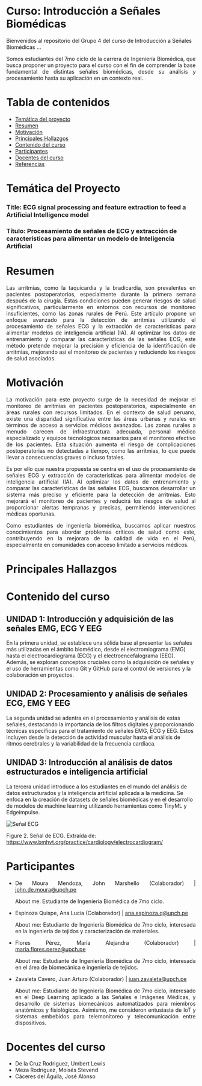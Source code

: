# Curso: Introducción a Señales Biomédicas


Bienvenidos al repositorio del Grupo 4 del curso de Introducción a Señales Biomédicas ...

<p align="justify">
Somos estudiantes del 7mo ciclo de la carrera de Ingeniería Biomédica, que busca proponer un proyecto para el curso con el fin de comprender la base fundamental de distintas señales biomédicas, desde su análisis y procesamiento hasta su aplicación en un contexto real.
</p>

# Tabla de contenidos
- [Temática del proyecto](#temática-del-proyecto)
- [Resumen](#resumen)
- [Motivación](#motivación)
- [Principales Hallazgos](#principales-hallazgos)
- [Contenido del curso](#contenido-del-curso)
- [Participantes](#participantes)
- [Docentes del curso](#docentes-del-curso)
- [Referencias](#referencias)


# Temática del Proyecto

### Title: ECG signal processing and feature extraction to feed a Artificial Intelligence model
### Título: Procesamiento de señales de ECG y extracción de características para alimentar un modelo de Inteligencia Artificial

# Resumen

<p align="justify">
Las arritmias, como la taquicardia y la bradicardia, son prevalentes en pacientes postoperatorios, especialmente durante la primera semana después de la cirugía. Estas condiciones pueden generar riesgos de salud significativos, particularmente en entornos con recursos de monitoreo insuficientes, como las zonas rurales de Perú. Este artículo propone un enfoque avanzado para la detección de arritmias utilizando el procesamiento de señales ECG y la extracción de características para alimentar modelos de inteligencia artificial (IA). Al optimizar los datos de entrenamiento y comparar las características de las señales ECG, este método pretende mejorar la precisión y eficiencia de la identificación de arritmias, mejorando así el monitoreo de pacientes y reduciendo los riesgos de salud asociados.
</p>

# Motivación

<p align="justify">
La motivación para este proyecto surge de la necesidad de mejorar el monitoreo de arritmias en pacientes postoperatorios, especialmente en áreas rurales con recursos limitados. En el contexto de salud peruano, existe una disparidad significativa entre las áreas urbanas y rurales en términos de acceso a servicios médicos avanzados. Las zonas rurales a menudo carecen de infraestructura adecuada, personal médico especializado y equipos tecnológicos necesarios para el monitoreo efectivo de los pacientes. Esta situación aumenta el riesgo de complicaciones postoperatorias no detectadas a tiempo, como las arritmias, lo que puede llevar a consecuencias graves o incluso fatales.
</p>

<p align="justify">
Es por ello que nuestra propuesta se centra en el uso de procesamiento de señales ECG y extracción de características para alimentar modelos de inteligencia artificial (IA). Al optimizar los datos de entrenamiento y comparar las características de las señales ECG, buscamos desarrollar un sistema más preciso y eficiente para la detección de arritmias. Esto mejorará el monitoreo de pacientes y reducirá los riesgos de salud al proporcionar alertas tempranas y precisas, permitiendo intervenciones médicas oportunas.
</p>

<p align="justify">
Como estudiantes de ingeniería biomédica, buscamos aplicar nuestros conocimientos para abordar problemas críticos de salud como este, contribuyendo en la mejorara de la calidad de vida en el Perú, especialmente en comunidades con acceso limitado a servicios médicos.
</p>

# Principales Hallazgos
<p align="justify">

</p>

# Contenido del curso
## UNIDAD 1: Introducción y adquisición de las señales EMG, ECG Y EEG

En la primera unidad, se establece una sólida base al presentar las señales más utilizadas en el ámbito biomédico, desde el electromiograma (EMG) hasta el electrocardiograma (ECG) y el electroencefalograma (EEG). Además, se exploran conceptos cruciales como la adquisición de señales y el uso de herramientas como Git y GitHub para el control de versiones y la colaboración en proyectos.

## UNIDAD 2: Procesamiento y análisis de señales ECG, EMG Y EEG
La segunda unidad se adentra en el procesamiento y análisis de estas señales, destacando la importancia de los filtros digitales y proporcionando técnicas específicas para el tratamiento de señales EMG, ECG y EEG. Estos incluyen desde la detección de actividad muscular hasta el análisis de ritmos cerebrales y la variabilidad de la frecuencia cardíaca.

## UNIDAD 3: Introducción al análisis de datos estructurados e inteligencia artificial

La tercera unidad introduce a los estudiantes en el mundo del análisis de datos estructurados y la inteligencia artificial aplicada a la medicina. Se enfoca en la creación de datasets de señales biomédicas y en el desarrollo de modelos de machine learning utilizando herramientas como TinyML y Edgeimpulse.

![Señal ECG](https://encrypted-tbn0.gstatic.com/images?q=tbn:ANd9GcSwbuBMwCDsVsAleXOzzyMK9-O-LyJu6Bvo-A&s)

Figure 2. Señal de ECG. Extraída de: https://www.bmhvt.org/practice/cardiology/electrocardiogram/

<div style="text-align: justify">



# Participantes
 - De Moura Mendoza, John Marshello (Colaborador) | john.de.moura@upch.pe

    About me: Estudiante de Ingeniería Biomédica de 7mo ciclo.


 - Espinoza Quispe, Ana Lucía (Colaborador) | ana.espinoza.q@upch.pe

    About me: Estudiante de Ingeniería Biomédica de 7mo ciclo, interesada en la ingeniería de tejidos y caracterización de materiales.



 - Flores Pérez, María Alejandra (Colaborador) |  maria.flores.perez@upch.pe

    About me: Estudiante de Ingeniería Biomédica de 7mo ciclo, interesada en el área de biomecánica e ingeniería de tejidos. 




 - Zavaleta Cavero, Juan Arturo (Colaborador) | juan.zavaleta@upch.pe

    About me: Estudiante de Ingeniería Biomédica de 7mo ciclo, interesado en el Deep Learning aplicado a las Señales e Imágenes Médicas, y desarrollo de sistemas biomecánicos automatizados para miembros anatómicos y fisiológicos. Asimismo, me consideron entusiasta de IoT y sistemas embebidos para telemonitoreo y telecomunicación entre dispositivos. 



# Docentes del curso
- De la Cruz Rodriguez, Umbert Lewis
- Meza Rodríguez, Moisés Stevend
- Cáceres del Águila, José Alonso

</div>

